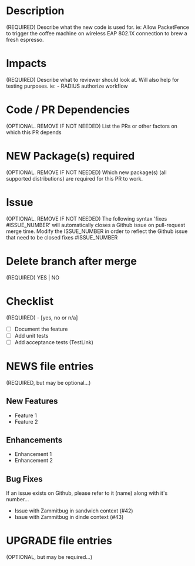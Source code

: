 # Description
(REQUIRED)
Describe what the new code is used for.
ie: Allow PacketFence to trigger the coffee machine on wireless EAP 802.1X connection to brew a fresh espresso.

# Impacts
(REQUIRED)
Describe what to reviewer should look at. Will also help for testing purposes.
ie: - RADIUS authorize workflow

# Code / PR Dependencies
(OPTIONAL. REMOVE IF NOT NEEDED)
List the PRs or other factors on which this PR depends

# NEW Package(s) required
(OPTIONAL. REMOVE IF NOT NEEDED)
Which new package(s) (all supported distributions) are required for this PR to work.

# Issue
(OPTIONAL. REMOVE IF NOT NEEDED)
The following syntax 'fixes #ISSUE_NUMBER' will automatically closes a Github issue on pull-request merge time.
Modify the ISSUE_NUMBER in order to reflect the Github issue that need to be closed
fixes #ISSUE_NUMBER

# Delete branch after merge
(REQUIRED)
YES | NO

# Checklist
(REQUIRED) - [yes, no or n/a]
- [ ] Document the feature
- [ ] Add unit tests
- [ ] Add acceptance tests (TestLink)

# NEWS file entries
(REQUIRED, but may be optional...)
## New Features
* Feature 1
* Feature 2

## Enhancements
* Enhancement 1
* Enhancement 2

## Bug Fixes
If an issue exists on Github, please refer to it (name) along with it's number...
* Issue with Zammitbug in sandwich context (#42)
* Issue with Zammitbug in dinde context (#43)

# UPGRADE file entries
(OPTIONAL, but may be required...)
